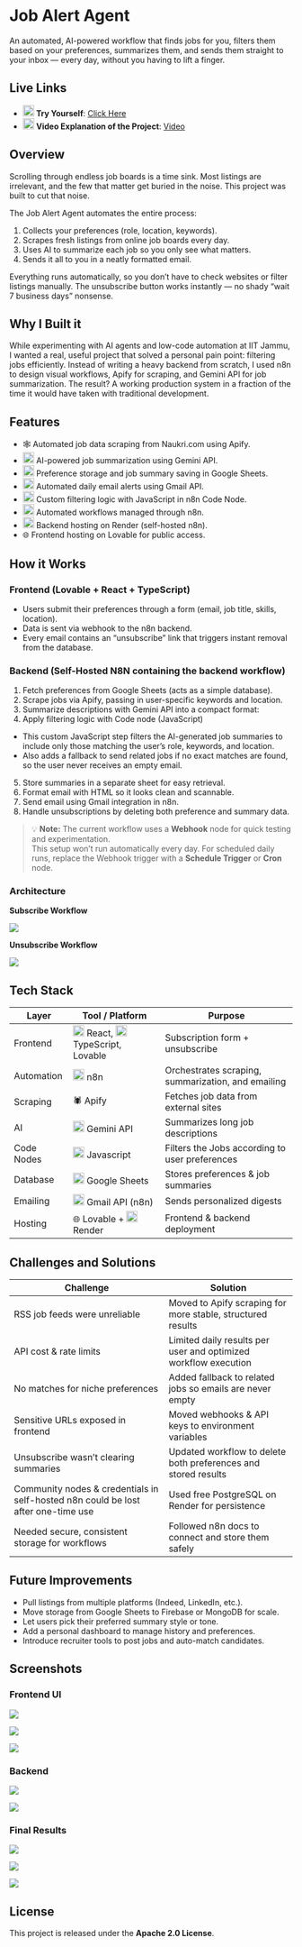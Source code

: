 # Job Alert Agent
An automated, AI-powered workflow that finds jobs for you, filters them based on your preferences, summarizes them, and sends them straight to your inbox — every day, without you having to lift a finger.

## Live Links
- <img src="https://cdn.simpleicons.org/slint/2379F4" width="20" /> **Try Yourself**: [Click Here](https://job-whisperer-53.lovable.app/)
- <img src="https://cdn.simpleicons.org/slint/2379F4" width="20" /> **Video Explanation of the Project**: [Video](https://drive.google.com/file/d/1EPsWIJmGL6mSixbKjwrllNBmR6zFS-YI/view?usp=sharing)

## Overview
Scrolling through endless job boards is a time sink. Most listings are irrelevant, and the few that matter get buried in the noise.
This project was built to cut that noise.

The Job Alert Agent automates the entire process:
1. Collects your preferences (role, location, keywords).
2. Scrapes fresh listings from online job boards every day.
3. Uses AI to summarize each job so you only see what matters.
4. Sends it all to you in a neatly formatted email.

Everything runs automatically, so you don’t have to check websites or filter listings manually. The unsubscribe button works instantly — no shady “wait 7 business days” nonsense.

## Why I Built it
While experimenting with AI agents and low-code automation at IIT Jammu, I wanted a real, useful project that solved a personal pain point: filtering jobs efficiently.
Instead of writing a heavy backend from scratch, I used n8n to design visual workflows, Apify for scraping, and Gemini API for job summarization.
The result? A working production system in a fraction of the time it would have taken with traditional development.

## Features
- 🕸️ Automated job data scraping from Naukri.com using Apify.
- <img src="https://cdn.simpleicons.org/google/4285F4" width="20" /> AI-powered job summarization using Gemini API.
- <img src="https://cdn.simpleicons.org/googlesheets/34A853" width="20" /> Preference storage and job summary saving in Google Sheets.
- <img src="https://cdn.simpleicons.org/gmail/EA4335" width="20" /> Automated daily email alerts using Gmail API.
- <img src="https://cdn.simpleicons.org/javascript/F7DF1E" width="20" /> Custom filtering logic with JavaScript in n8n Code Node.
- <img src="https://cdn.simpleicons.org/n8n/EA4E62" width="20" /> Automated workflows managed through n8n.
- <img src="https://cdn.simpleicons.org/render/46E3B7" width="20" /> Backend hosting on Render (self-hosted n8n).
- 🌐 Frontend hosting on Lovable for public access.

## How it Works
### Frontend (Lovable + React + TypeScript)
- Users submit their preferences through a form (email, job title, skills, location).
- Data is sent via webhook to the n8n backend.
- Every email contains an “unsubscribe” link that triggers instant removal from the database.

### Backend (Self-Hosted N8N containing the backend workflow)
1. Fetch preferences from Google Sheets (acts as a simple database).
2. Scrape jobs via Apify, passing in user-specific keywords and location.
3. Summarize descriptions with Gemini API into a compact format:
4. Apply filtering logic with Code node (JavaScript)

  - This custom JavaScript step filters the AI-generated job summaries to include only those matching the user’s role, keywords, and location.
  - Also adds a fallback to send related jobs if no exact matches are found, so the user never receives an empty email.

5. Store summaries in a separate sheet for easy retrieval.
6. Format email with HTML so it looks clean and scannable.
7. Send email using Gmail integration in n8n.
8. Handle unsubscriptions by deleting both preference and summary data.

> 💡 **Note:** The current workflow uses a **Webhook** node for quick testing and experimentation.  
> This setup won’t run automatically every day. For scheduled daily runs, replace the Webhook trigger with a **Schedule Trigger** or **Cron** node.

### Architecture
**Subscribe Workflow**

![](assets/screenshots/Screenshot%202025-08-04%20162200.png)

**Unsubscribe Workflow**

![](assets/screenshots/Screenshot%202025-08-04%20161724.png)

## Tech Stack

| Layer      | Tool / Platform            | Purpose                                            |
| ---------- | -------------------------- | -------------------------------------------------- |
| Frontend   | <img src="https://cdn.simpleicons.org/react/61DAFB" width="20" /> React, <img src="https://cdn.simpleicons.org/typescript/3178C6" width="20" /> TypeScript, Lovable | Subscription form + unsubscribe                    |
| Automation | <img src="https://cdn.simpleicons.org/n8n/EA4E62" width="20" /> n8n                        | Orchestrates scraping, summarization, and emailing |
| Scraping   | 🕷️ Apify                      | Fetches job data from external sites               |
| AI         | <img src="https://cdn.simpleicons.org/gmail/EA4335" width="20" /> Gemini API                 | Summarizes long job descriptions                   |
| Code Nodes | <img src="https://cdn.simpleicons.org/javascript/F7DF1E" width="20" /> Javascript                 | Filters the Jobs according to user preferences     |
| Database   | <img src="https://cdn.simpleicons.org/googlesheets/34A853" width="20" /> Google Sheets              | Stores preferences & job summaries                 |
| Emailing   | <img src="https://cdn.simpleicons.org/gmail/EA4335" width="20" /> Gmail API (n8n)            | Sends personalized digests                         |
| Hosting    | 🌐 Lovable + <img src="https://cdn.simpleicons.org/render/46E3B7" width="20" /> Render           | Frontend & backend deployment                      |

## Challenges and Solutions

| Challenge                             | Solution                                                        |
| ------------------------------------- | --------------------------------------------------------------- |
| RSS job feeds were unreliable         | Moved to Apify scraping for more stable, structured results     |
| API cost & rate limits                | Limited daily results per user and optimized workflow execution |
| No matches for niche preferences      | Added fallback to related jobs so emails are never empty        |
| Sensitive URLs exposed in frontend    | Moved webhooks & API keys to environment variables              |
| Unsubscribe wasn’t clearing summaries | Updated workflow to delete both preferences and stored results  |
| Community nodes & credentials in self-hosted n8n could be lost after one-time use     | Used free PostgreSQL on Render for persistence                  |
| Needed secure, consistent storage for workflows | Followed n8n docs to connect and store them safely              |


## Future Improvements
- Pull listings from multiple platforms (Indeed, LinkedIn, etc.).
- Move storage from Google Sheets to Firebase or MongoDB for scale.
- Let users pick their preferred summary style or tone.
- Add a personal dashboard to manage history and preferences.
- Introduce recruiter tools to post jobs and auto-match candidates.

## Screenshots

### Frontend UI
![](assets/screenshots/Screenshot%202025-08-12%20150719.png)

![](assets/screenshots/Screenshot%202025-08-12%20150737.png)

![](assets/screenshots/Screenshot%202025-08-12%20150806.png)

### Backend 
![](assets/screenshots/Screenshot%202025-08-04%20162200.png)

![](assets/screenshots/Screenshot%202025-08-04%20161724.png)

### Final Results
![](assets/screenshots/Screenshot%202025-08-03%20021438.png)

![](assets/screenshots/Screenshot%202025-08-03%20021510.png)

![](assets/screenshots/Screenshot%202025-08-03%20021621.png)

## License
This project is released under the **Apache 2.0 License**.
